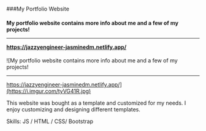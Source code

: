 ###My Portfolio Website
#### My portfolio website contains more info about me and a few of my projects!<hr>https://jazzyengineer-jasminedm.netlify.app/
![My portfolio website contains more info about me and a few of my projects!<hr>https://jazzyengineer-jasminedm.netlify.app/](https://i.imgur.com/tyVG41R.jpg)

This website was bought as a template and customized for my needs. I enjoy customizing and designing different templates.

Skills:  JS / HTML / CSS/ Bootstrap






